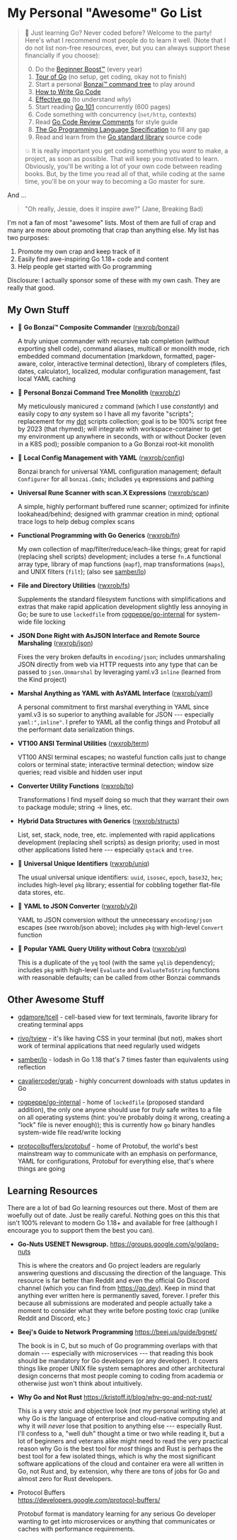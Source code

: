 # My Personal "Awesome" Go List

> 🎉 Just learning Go? Never coded before? Welcome to the party! Here's
> what I recommend most people do to learn it well. (Note that I do not
> list non-free resources, ever, but you can always support these
> financially if you choose):
>
> 0. Do the [Beginner Boost™][0] (every year)
> 1. [Tour of Go][1] (no setup, get coding, okay not to finish)
> 2. Start a personal [Bonzai™ command tree][2] to play around
> 3. [How to Write Go Code][3]
> 4. [Effective go][4] (to understand *why*)
> 5. Start reading [Go 101][5] concurrently (600 pages)
> 6. Code something with concurrency (`net/http`, contexts)
> 7. Read [Go Code Review Comments][7] for style guide
> 8. [The Go Programming Language Specification][5] to fill any gap
> 9. Read and learn from the [Go standard library][6] source code
>
> 💥 It is really important you get coding something you *want* to make,
> a project, as soon as possible. That will keep you motivated to learn.
> Obviously, you'll be writing a lot of your own code between reading
> books. But, by the time you read all of that, while coding at the same
> time, you'll be on your way to becoming a Go master for sure.
 
[0]: <https://github.com/rwxrob/boost>
[1]: <http://go.dev/tour>
[2]: <https://github.com/rwxrob/foo>
[3]: <https://golang.org/doc/code.html>
[4]: <https://golang.org/doc/effective_go.html>
[5]: <https://golang.org/ref/spec>
[6]: <https://pkg.go.dev/std>
[7]: <https://github.com/golang/go/wiki/CodeReviewComments>

And ...

> "Oh really, Jessie, does it inspire awe?" (Jane, Breaking Bad)

I'm not a fan of most "awesome" lists. Most of them are full of crap and
many are more about promoting that crap than anything else. My list has
two purposes:

1. Promote my own crap and keep track of it
2. Easily find awe-inspiring Go 1.18+ code and content
3. Help people get started with Go programming

Disclosure: I actually sponsor some of these with my own cash. They are
really that good.

## My Own Stuff

* 🌳 **Go Bonzai™ Composite Commander**
  ([rwxrob/bonzai](https://github.com/rwxrob/bonzai))

  A truly unique commander with recursive tab completion (without
  exporting shell code), command aliases, multicall or monolith mode,
  rich embedded command documentation (markdown, formatted, pager-aware,
  color, interactive terminal detection), library of completers (files,
  dates, calculator), localized, modular configuration management, fast
  local YAML caching

* 🌳 **Personal Bonzai Command Tree Monolith**
  ([rwxrob/z](https://github.com/rwxrob/z))

  My meticulously manicured `z` command (which I use *constantly*) and
  easily copy to *any* system so I have all my favorite "scripts";
  replacement for my [dot](https://github.com/rwxrob/dot) scripts
  collection; goal is to be 100% script free by 2023 (that rhymed); will
  integrate with workspace-container to get my environment up anywhere
  in seconds, with or without Docker (even in a K8S pod); possible
  companion to a Go Bonzai root-kit monolith

* 🌳 **Local Config Management with YAML**
  ([rwxrob/config](https://github.com/rwxrob/config))

  Bonzai branch for universal YAML configuration management; default
  `Configurer` for all `bonzai.Cmds`; includes `yq` expressions and
  pathing

* **Universal Rune Scanner with scan.X Expressions**
  ([rwxrob/scan](https://github.com/rwxrob/scan))

  A simple, highly performant buffered rune scanner; optimized for
  infinite lookahead/behind; designed with grammar creation in mind;
  optional trace logs to help debug complex scans

* **Functional Programming with Go Generics**
  ([rwxrob/fn](https://github.com/rwxrob/fn))

  My own collection of map/filter/reduce/each-like things; great for
  rapid (replacing shell scripts) development; includes a terse `fn.A`
  functional array type, library of map functions (`mapf`), map
  transformations (`maps`), and UNIX filters (`filt`); (also see
  [samber/lo](https://github.com/samber/lo))

* **File and Directory Utilities**
  ([rwxrob/fs](https://github.com/rwxrob/fs))

  Supplements the standard filesystem functions with simplifications and
  extras that make rapid application development slightly less annoying
  in Go; be sure to use `lockedfile` from
  [rogpeppe/go-internal](https://github.com/rogpeppe/go-internal) for
  system-wide file locking

* **JSON Done Right with AsJSON Interface and Remote Source Marshaling**
  ([rwxrob/json](https://github.com/rwxrob/json))

  Fixes the very broken defaults in `encoding/json`; includes
  unmarshaling JSON directly from web via HTTP requests into any type
  that can be passed to `json.Unmarshal` by leveraging yaml.v3 `inline`
  (learned from the Kind project)

* **Marshal Anything as YAML with AsYAML Interface**
  ([rwxrob/yaml](https://github.com/rwxrob/yaml))

  A personal commitment to first marshal everything in YAML since
  yaml.v3 is so superior to anything available for JSON --- especially
  `yaml:",inline"`. I prefer to YAML all the config things and Protobuf
  all the performant data serialization things.

* **VT100 ANSI Terminal Utilities**
  ([rwxrob/term](https://github.com/rwxrob/term))

  VT100 ANSI terminal escapes; no wasteful function calls just to change
  colors or terminal state; interactive terminal detection; window size
  queries; read visible and hidden user input 

* **Converter Utility Functions**
  ([rwxrob/to](https://github.com/rwxrob/to))

  Transformations I find myself doing so much that they warrant their
  own `to` package module; string -> lines, etc.

* **Hybrid Data Structures with Generics**
  ([rwxrob/structs](https://github.com/rwxrob/structs))

  List, set, stack, node, tree, etc. implemented with rapid applications
  development (replacing shell scripts) as design priority; used in most
  other applications listed here --- especially `qstack` and `tree`.

* 🌳 **Universal Unique Identifiers**
  ([rwxrob/uniq](https://github.com/rwxrob/uniq))

  The usual universal unique identifiers: `uuid`, `isosec`, `epoch`,
  `base32`, `hex`; includes high-level `pkg` library; essential for
  cobbling together flat-file data stores, etc.

* 🌳 **YAML to JSON Converter**
  ([rwxrob/y2j](https://github.com/rwxrob/y2j))

  YAML to JSON conversion without the unnecessary `encoding/json`
  escapes (see rwxrob/json above); includes `pkg` with high-level
  `Convert` function

* 🌳 **Popular YAML Query Utility without Cobra**
  ([rwxrob/yq](https://github.com/rwxrob/yq))

  This is a duplicate of the `yq` tool (with the same `yqlib`
  dependency); includes `pkg` with high-level `Evaluate` and
  `EvaluateToString` functions with reasonable defaults; can be called
  from other Bonzai commands 

## Other Awesome Stuff

* [gdamore/tcell](https://github.com/gdamore/tcell) - cell-based view
  for text terminals, favorite library for creating terminal apps

* [rivo/tview](https://github.com/rivo/tview) - it's like having CSS in
  your terminal (but not), makes short work of terminal applications
  that need regularly used widgets

* [samber/lo](https://github.com/samber/lo) - lodash in Go 1.18 that's 7
  times faster than equivalents using reflection

* [cavaliercoder/grab](https://github.com/cavaliercoder/grab) - highly
  concurrent downloads with status updates in Go

* [rogpeppe/go-internal](https://github.com/rogpeppe/go-internal) - home
  of `lockedfile` (proposed standard addition), the only one anyone
  should use for *truly* safe writes to a file on all operating systems
  (hint: you're probably doing it wrong, creating a "lock" file is never
  enough)); this is currently how `go` binary handles system-wide file
  read/write locking

* [protocolbuffers/protobuf][] - home of Protobuf, the world's best
  mainstream way to communicate with an emphasis on performance, YAML
  for configurations, Protobuf for everything else, that's where things
  are going

[protocolbuffers/protobuf]: <https://github.com/protocolbuffers/protobuf>


## Learning Resources

There are a lot of bad Go learning resources out there. Most of them are
woefully out of date. Just be really careful. Nothing goes on this this
that isn't 100% relevant to modern Go 1.18+ and available for free
(although I encourage you to support them the best you can).

* **Go-Nuts USENET Newsgroup.**
  <https://groups.google.com/g/golang-nuts>

  This is where the creators and Go project leaders are regularly
  answering questions and discussing the direction of the language. This
  resource is far better than Reddit and even the official Go Discord
  channel (which you can find from <https://go.dev>). Keep in mind that
  anything ever written here is permanently saved, forever. I prefer
  this because all submissions are moderated and people actually take a
  moment to consider what they write before posting toxic crap (unlike
  Reddit and Discord, etc.)


* **Beej's Guide to Network Programming**
  <https://beej.us/guide/bgnet/>

  The book is in C, but so much of Go programming overlaps with that
  domain --- especially with microservices --- that reading this book
  should be mandatory for Go developers (or any developer). It covers
  things like proper UNIX file system semaphores and other architectural
  design concerns that most people coming to coding from academia or
  otherwise just won't think about intuitively.

* **Why Go and Not Rust**
  <https://kristoff.it/blog/why-go-and-not-rust/>

  This is a very stoic and objective look (not my personal writing
  style) at why Go is *the* language of enterprise and cloud-native
  computing and why it will *never* lose that position to anything else
  --- especially Rust. I'll confess to a, "well duh" thought a time or
  two while reading it, but a lot of beginners and veterans alike might
  need to read the very practical reason why Go is the best tool for
  *most* things and Rust is perhaps the best tool for a few isolated
  things, which is why the most significant software applications of the
  cloud and container era were all written in Go, not Rust and, by
  extension, why there are tons of jobs for Go and almost zero for Rust
  developers.

* Protocol Buffers  
  <https://developers.google.com/protocol-buffers/>

  Protobuf format is mandatory learning for any serious Go developer
  wanting to get into microservices or anything that communicates or
  caches with performance requirements.
